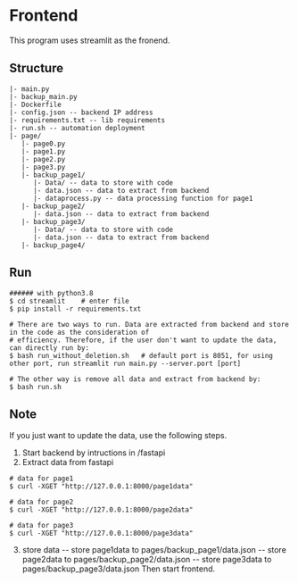 # Frontend

This program uses streamlit as the fronend.

## Structure
```
|- main.py
|- backup_main.py
|- Dockerfile
|- config.json -- backend IP address
|- requirements.txt -- lib requirements
|- run.sh -- automation deployment
|- page/
   |- page0.py
   |- page1.py
   |- page2.py
   |- page3.py
   |- backup_page1/
      |- Data/ -- data to store with code
      |- data.json -- data to extract from backend
      |- dataprocess.py -- data processing function for page1
   |- backup_page2/
      |- data.json -- data to extract from backend
   |- backup_page3/
      |- Data/ -- data to store with code
      |- data.json -- data to extract from backend
   |- backup_page4/
```

## Run
```
###### with python3.8
$ cd streamlit    # enter file
$ pip install -r requirements.txt

# There are two ways to run. Data are extracted from backend and store in the code as the consideration of 
# efficiency. Therefore, if the user don't want to update the data, can directly run by:
$ bash run_without_deletion.sh   # default port is 8051, for using other port, run streamlit run main.py --server.port [port]

# The other way is remove all data and extract from backend by:
$ bash run.sh
```

## Note
If you just want to update the data, use the following steps.

1. Start backend by intructions in /fastapi
2. Extract data from fastapi
```
# data for page1
$ curl -XGET "http://127.0.0.1:8000/page1data"

# data for page2
$ curl -XGET "http://127.0.0.1:8000/page2data"

# data for page3
$ curl -XGET "http://127.0.0.1:8000/page3data"
```
3. store data
-- store page1data to pages/backup_page1/data.json
-- store page2data to pages/backup_page2/data.json
-- store page3data to pages/backup_page3/data.json
Then start frontend.
